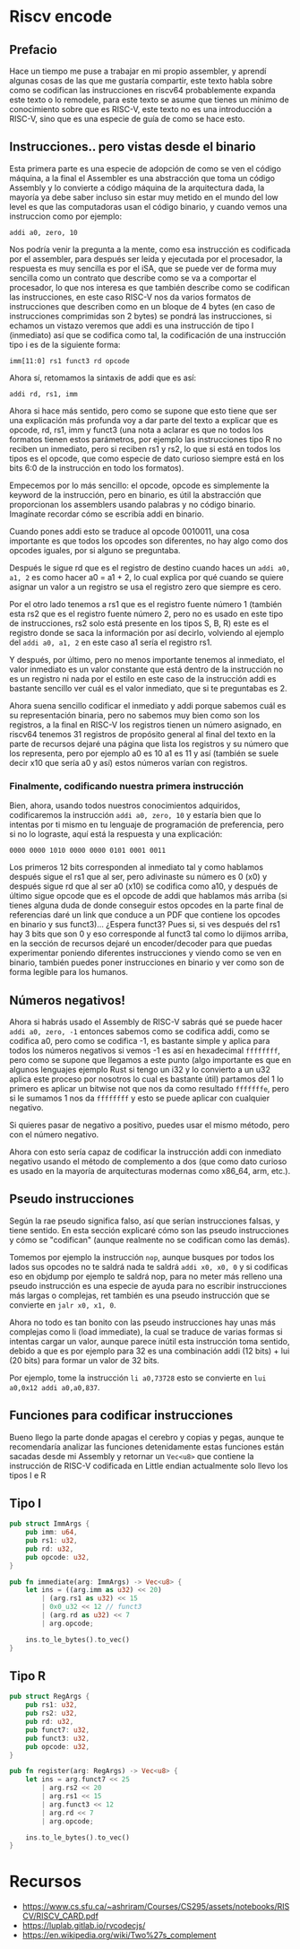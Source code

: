 # Riscv encode

## Prefacio

Hace un tiempo me puse a trabajar en mi propio assembler, y aprendí algunas cosas de las que me gustaría compartir, este texto habla sobre como se codifican las instrucciones en riscv64 probablemente expanda este texto o lo remodele, para este texto se asume que tienes un mínimo de conocimiento sobre que es RISC-V, este texto no es una introducción a RISC-V, sino que es una especie de guía de como se hace esto.

## Instrucciones.. pero vistas desde el binario

Esta primera parte es una especie de adopción de como se ven el código máquina, a la final el Assembler es una abstracción que toma un código Assembly y lo convierte a código máquina de la arquitectura dada, la mayoría ya debe saber incluso sin estar muy metido en el mundo del low level es que las computadoras usan el código binario, y cuando vemos una instruccion como por ejemplo:
```
addi a0, zero, 10
```
Nos podría venir la pregunta a la mente, como esa instrucción es codificada por el assembler, para después ser leída y ejecutada por el procesador, la respuesta es muy sencilla es por el iSA, que se puede ver de forma muy sencilla como un contrato que describe como se va a comportar el procesador, lo que nos interesa es que también describe como se codifican las instrucciones, en este caso RISC-V nos da varios formatos de instrucciones que describen como en un bloque de 4 bytes (en caso de instrucciones comprimidas son 2 bytes) se pondrá las instrucciones, si echamos un vistazo veremos que addi es una instrucción de tipo I (inmediato) así que se codifica como tal, la codificación de una instrucción tipo i es de la siguiente forma:
```
imm[11:0] rs1 funct3 rd opcode
```
Ahora sí, retomamos la sintaxis de addi que es así:
```
addi rd, rs1, imm
```
Ahora si hace más sentido, pero como se supone que esto tiene que ser una explicación más profunda voy a dar parte del texto a explicar que es opcode, rd, rs1, imm y funct3 (una nota a aclarar es que no todos los formatos tienen estos parámetros, por ejemplo las instrucciones tipo R no reciben un inmediato, pero si reciben rs1 y rs2, lo que si está en todos los tipos es el opcode, que como especie de dato curioso siempre está en los bits 6:0 de la instrucción en todo los formatos).

Empecemos por lo más sencillo: el opcode, opcode es simplemente la keyword  de la instrucción, pero en binario, es útil la abstracción que proporcionan los assemblers usando palabras y no código binario. Imagínate recordar cómo se escribía addi en binario.

Cuando pones addi esto se traduce al opcode 0010011, una cosa importante es que todos los opcodes son diferentes, no hay algo como dos opcodes iguales, por si alguno se preguntaba.

Después le sigue rd que es el registro de destino cuando haces un `addi a0, a1, 2` es como hacer a0 = a1 + 2, lo cual explica por qué cuando se quiere asignar un valor a un registro se usa el registro zero que siempre es cero.

Por el otro lado tenemos a rs1 que es el registro fuente número 1 (también esta rs2 que es el registro fuente número 2, pero no es usado en este tipo de instrucciones, rs2 solo está presente en los tipos S, B, R) este es el registro donde se saca la información por así decirlo, volviendo al ejemplo del `addi a0, a1, 2` en este caso a1 sería el registro rs1.

Y después, por último, pero no menos importante tenemos al inmediato, el valor inmediato es un valor constante que está dentro de la instrucción no es un registro ni nada por el estilo en este caso de la instrucción addi es bastante sencillo ver cuál es el valor inmediato, que si te preguntabas es 2.

Ahora suena sencillo codificar el inmediato y addi porque sabemos cuál es su representación binaria, pero no sabemos muy bien como son los registros, a la final en RISC-V los registros tienen un número asignado, en riscv64 tenemos 31 registros de propósito general al final del texto en la parte de recursos dejaré una página que lista los registros y su número que los representa, pero por ejemplo a0 es 10 a1 es 11 y así (también se suele decir x10 que sería a0 y así) estos números varían con registros.

### Finalmente, codificando nuestra primera instrucción
Bien, ahora, usando todos nuestros conocimientos adquiridos, codificaremos la instrucción `addi a0, zero, 10` y estaría bien que lo intentas por ti mismo en tu lenguaje de programación de preferencia, pero si no lo lograste, aquí está la respuesta y una explicación:
```
0000 0000 1010 0000 0000 0101 0001 0011
```

Los primeros 12 bits corresponden al inmediato tal y como hablamos  después sigue el rs1 que al ser, pero adivinaste su número es 0 (x0) y después sigue rd que al ser a0 (x10) se codifica como a10, y después de último sigue opcode que es el opcode de addi que hablamos más arriba (si tienes alguna duda de donde conseguir estos opcodes en la parte final de referencias daré un link que conduce a un PDF que contiene los opcodes en binario y sus funct3)... ¿Espera funct3? Pues si, si ves después del rs1 hay 3 bits que son 0 y eso corresponde al funct3 tal como lo dijimos arriba, en la sección de recursos dejaré un encoder/decoder para que puedas experimentar poniendo diferentes instrucciones y viendo como se ven en binario, también puedes poner instrucciones en binario y ver como son de forma legible para los humanos.

## Números negativos!
Ahora si habrás usado el Assembly de RISC-V sabrás qué se puede hacer `addi a0, zero, -1` entonces sabemos como se codifica addi, como se codifica a0, pero como se codifica -1, es bastante simple y aplica para todos los números negativos si vemos -1 es así en hexadecimal `ffffffff`, pero como se supone que llegamos a este punto (algo importante es que en algunos lenguajes ejemplo Rust si tengo un i32 y lo convierto a un u32 aplica este proceso por nosotros lo cual es bastante útil) partamos del 1 lo primero es aplicar un bitwise not que nos da como resultado `fffffffe`, pero si le sumamos 1 nos da ``ffffffff``  y esto se puede aplicar con cualquier negativo.

Si quieres pasar de negativo a positivo, puedes usar el mismo método, pero con el número negativo.

Ahora con esto sería capaz de codificar la instrucción addi con inmediato negativo usando el método de complemento a dos (que como dato curioso es usado en la mayoría de arquitecturas modernas como x86_64, arm, etc.).

## Pseudo instrucciones
Según la rae pseudo significa falso, así que serían instrucciones falsas, y tiene sentido. En esta sección explicaré cómo son las pseudo instrucciones y cómo se "codifican" (aunque realmente no se codifican como las demás).

Tomemos por ejemplo la instrucción `nop`, aunque busques por todos los lados sus opcodes no te saldrá nada te saldrá `addi x0, x0, 0` y si codificas eso en objdump por ejemplo te saldrá nop, para no meter más relleno una pseudo instrucción es una especie de ayuda para no escribir instrucciones más largas o complejas, ret también es una pseudo instrucción que se convierte en `jalr x0, x1, 0`.

Ahora no todo es tan bonito con las pseudo instrucciones hay unas más complejas como li (load immediate), la cual se traduce de varias formas si intentas cargar un valor, aunque parece inútil esta instrucción toma sentido, debido a que es por ejemplo para 32 es una combinación addi (12 bits) + lui (20 bits) para formar un valor de 32 bits.

Por ejemplo, tome la instrucción `li a0,73728` esto se convierte en `lui a0,0x12 addi a0,a0,837`.

## Funciones para codificar instrucciones
Bueno llego la parte donde apagas el cerebro y copias y pegas, aunque te recomendaría analizar las funciones detenidamente estas funciones están sacadas desde mi Assembly y retornar un `Vec<u8>` que contiene la instrucción de RISC-V codificada en Little endian actualmente solo llevo los tipos I e R

## Tipo I
```rust
pub struct ImmArgs {
    pub imm: u64,
    pub rs1: u32,
    pub rd: u32,
    pub opcode: u32,
}

pub fn immediate(arg: ImmArgs) -> Vec<u8> {
    let ins = ((arg.imm as u32) << 20)
        | (arg.rs1 as u32) << 15
        | 0x0_u32 << 12 // funct3
        | (arg.rd as u32) << 7
        | arg.opcode;

    ins.to_le_bytes().to_vec()
}
```

## Tipo R
```rust
pub struct RegArgs {
    pub rs1: u32,
    pub rs2: u32,
    pub rd: u32,
    pub funct7: u32,
    pub funct3: u32,
    pub opcode: u32,
}

pub fn register(arg: RegArgs) -> Vec<u8> {
    let ins = arg.funct7 << 25
        | arg.rs2 << 20
        | arg.rs1 << 15
        | arg.funct3 << 12
        | arg.rd << 7
        | arg.opcode;

    ins.to_le_bytes().to_vec()
}
```


# Recursos
- https://www.cs.sfu.ca/~ashriram/Courses/CS295/assets/notebooks/RISCV/RISCV_CARD.pdf
- https://luplab.gitlab.io/rvcodecjs/
- https://en.wikipedia.org/wiki/Two%27s_complement
